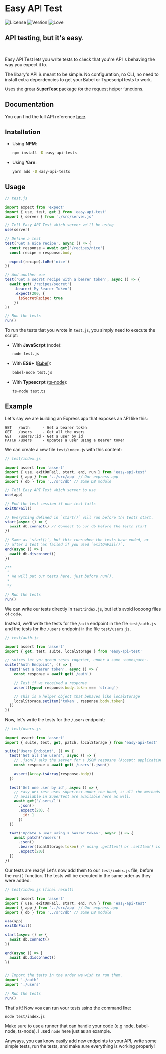 # Easy API Test

![License](https://img.shields.io/npm/l/easy-api-test)
![Version](https://img.shields.io/npm/v/easy-api-test)
![Love](https://img.shields.io/badge/Made%20with-%E2%9D%A4%20-purple)

## API testing, but it's easy.

<br>

Easy API Test lets you write tests to check that you're API is behaving the way you expect it to.

The libary's API is meant to be simple. No configuration, no CLI, no need to install extra dependencies to get your Babel or Typescript tests to work.

Uses the great **[SuperTest](https://www.npmjs.com/package/supertest)** package for the request helper functions.

## Documentation

You can find the full API reference [here](https://purplnay.github.io/easy-api-test/globals.html).

## Installation

- Using **NPM**:

  ```bash
  npm install -D easy-api-tests
  ```

- Using **Yarn**:
  ```bash
  yarn add -D easy-api-tests
  ```

## Usage

<!-- prettier-ignore-start -->
```javascript
// test.js

import expect from 'expect'
import { use, test, get } from 'easy-api-test'
import { server } from './src/server.js'

// Tell Easy API Test which server we'll be using
use(server)

// Define a test
test('Get a nice recipe', async () => {
  const response = await get('/recipes/nice')
  const recipe = response.body

  expect(recipe).toBe('nice')
})

// And another one
test('Get a secret recipe with a bearer token', async () => {
  await get('/recipes/secret')
    .bearer('My Bearer Token')
    .expect(200, {
      isSecretRecipe: true
    })
})

// Run the tests
run()
```
<!-- prettier-ignore-end -->

To run the tests that you wrote in `test.js`, you simply need to execute the script:

- With **JavaScript** (node):

  ```bash
  node test.js
  ```

- With **ES6+** ([Babel](https://www.npmjs.com/package/@babel/node)):

  ```bash
  babel-node test.js
  ```

- With **Typescript** ([ts-node](https://www.npmjs.com/package/ts-node)):
  ```bash
  ts-node test.ts
  ```

## Example

<!-- prettier-ignore-start -->
Let's say we are building an Express app that exposes an API like this:

```text
GET   /auth      - Get a bearer token
GET   /users     - Get all the users
GET   /users/:id - Get a user by id
PATCH /users     - Updates a user using a bearer token
```

We can create a new file `test/index.js` with this content:

```javascript
// test/index.js

import assert from 'assert'
import { use, exitOnFail, start, end, run } from 'easy-api-test'
import { app } from '../src/app' // Our express app
import { db } from '../src/db' // Some DB module

// Tell Easy API Test which server to use
use(app)

// End the test session if one test fails
exitOnFail()

// Everything defined in `start()` will run before the tests start.
start(async () => {
  await db.connect() // Connect to our db before the tests start
})

// Same as `start()`, but this runs when the tests have ended, or
// after a test has failed if you used `exitOnFail()`.
end(async () => {
  await db.disconnect()
})

/**
 *
 * We will put our tests here, just before run().
 *
 */

// Run the tests
run()
```

We can write our tests directly in `test/index.js`, but let's avoid loooong files of code.

Instead, we'll write the tests for the `/auth` endpoint in the file `test/auth.js` and the tests for the `/users` endpoint in the file `test/users.js`.

```javascript
// test/auth.js

import assert from 'assert'
import { get, test, suite, localStorage } from 'easy-api-test'

// Suites let you group tests together, under a same 'namespace'.
suite('Auth Endpoint', () => {
  test('Get a bearer token', async () => {
    const response = await get('/auth')

    // Test if we received a response
    assert(typeof response.body.token === 'string')

    // This is a helper object that behaves like localStorage
    localStorage.setItem('token', response.body.token)
  })
})
```

Now, let's write the tests for the `/users` endpoint:

```javascript
// test/users.js

import assert from 'assert'
import { suite, test, get, patch, localStorage } from 'easy-api-test'

suite('Users Endpoint', () => {
  test('Get all the users', async () => {
    // .json() asks the server for a JSON resposne (Accept: application/json)
    const response = await get('/users').json()

    assert(Array.isArray(response.body))
  })

  test('Get one user by id', async () => {
    // Easy API Test uses SuperTest under the hood, so all the methods
    // available in SuperTest are available here as well.
    await get('/users/1')
      .json()
      .expect(200, {
        id: 1
      })
  })

  test('Update a user using a bearer token', async () => {
    await patch('/users')
      .json()
      .bearer(localStorage.token) // using .getItem() or .setItem() is optional
      .expect(200)
  })
})
```

Our tests are ready! Let's now add them to our `test/index.js` file, before the `run()` function. The tests will be executed in the same order as they were added.

```javascript
// test/index.js (final result)

import assert from 'assert'
import { use, exitOnFail, start, end, run } from 'easy-api-test'
import { app } from '../src/app' // Our express app
import { db } from '../src/db' // Some DB module

use(app)
exitOnFail()

start(async () => {
  await db.connect()
})

end(async () => {
  await db.disconnect()
})


// Import the tests in the order we wish to run them.
import './auth'
import './users'

// Run the tests
run()
```

That's it! Now you can run your tests using the command line:

```
node test/index.js
```

Make sure to use a runner that can handle your code (e.g node, babel-node, ts-node). I used `node` here just as an example.

Anyways, you can know easily add new endpoints to your API, write some simple tests, run the tests, and make sure everything is working properly!

<!-- prettier-ignore-end -->
